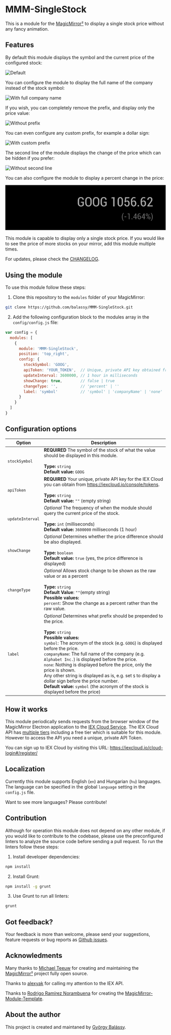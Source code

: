 # MMM-SingleStock

This is a module for the [MagicMirror²](https://github.com/MichMich/MagicMirror/) to display a single stock price without any fancy animation.

## Features

By default this module displays the symbol and the current price of the configured stock:

![Default](https://raw.githubusercontent.com/balassy/MMM-SingleStock/master/doc/screenshot-default.png)

You can configure the module to display the full name of the company instead of the stock symbol:

![With full company name](https://raw.githubusercontent.com/balassy/MMM-SingleStock/master/doc/screenshot-companyname.png)

If you wish, you can completely remove the prefix, and display only the price value:

![Without prefix](https://raw.githubusercontent.com/balassy/MMM-SingleStock/master/doc/screenshot-none.png)

You can even configure any custom prefix, for example a dollar sign:

![With custom prefix](https://raw.githubusercontent.com/balassy/MMM-SingleStock/master/doc/screenshot-customprefix.png)

The second line of the module displays the change of the price which can be hidden if you prefer:

![Without second line](https://raw.githubusercontent.com/balassy/MMM-SingleStock/master/doc/screenshot-nochange.png)

You can also configure the module to display a percent change in the price:

![Percent Change](doc/screenshot-percentchange.png)

This module is capable to display only a single stock price. If you would like to see the price of more stocks on your mirror, add this module multiple times.

For updates, please check the [CHANGELOG](https://github.com/balassy/MMM-SingleStock/blob/master/CHANGELOG.md).

## Using the module

To use this module follow these steps:

1. Clone this repository to the `modules` folder of your MagicMirror:

```bash
git clone https://github.com/balassy/MMM-SingleStock.git
```

2. Add the following configuration block to the modules array in the `config/config.js` file:

```js
var config = {
  modules: [
    {
      module: 'MMM-SingleStock',
      position: 'top_right',
      config: {
        stockSymbol: 'GOOG',
        apiToken: 'YOUR_TOKEN',  // Unique, private API key obtained from https://iexcloud.io/console/tokens
        updateInterval: 3600000, // 1 hour in milliseconds
        showChange: true,        // false | true
        changeType: '',          // 'percent' | ''
        label: 'symbol'          // 'symbol' | 'companyName' | 'none' | any string
      }
    }
  ]
}
```

## Configuration options

| Option           | Description
|----------------- |-----------
| `stockSymbol`    | **REQUIRED** The symbol of the stock of what the value should be displayed in this module. <br><br> **Type:** `string` <br>**Default value:** `GOOG`
| `apiToken`       | **REQUIRED** Your unique, private API key for the IEX Cloud you can obtain from https://iexcloud.io/console/tokens. <br><br> **Type:** `string` <br>**Default value:** `""` (empty string)
| `updateInterval` | *Optional* The frequency of when the module should query the current price of the stock. <br><br>**Type:** `int` (milliseconds) <br>**Default value:** `3600000` milliseconds (1 hour)
| `showChange`     | *Optional* Determines whether the price difference should be also displayed. <br><br>**Type:** `boolean` <br>**Default value:** `true` (yes, the price difference is displayed)
|`changeType`      | *Optional* Allows stock change to be shown as the raw value or as a percent<br><br>**Type:** `string` <br>**Default Value**: `""`(empty string)<br>**Possible values:** <br>`percent`: Show the change as a percent rather than the raw value.
| `label`          | *Optional* Determines what prefix should be prepended to the price. <br><br>**Type:** `string` <br>**Possible values:** <br>`symbol`: The acronym of the stock (e.g. `GOOG`) is displayed before the price.<br>`companyName`: The full name of the company (e.g. `Alphabet Inc.`) is displayed before the price.<br>`none`: Nothing is displayed before the price, only the price is shown.<br>Any other string is displayed as is, e.g. set `$` to display a dollar sign before the price number.<br>**Default value:** `symbol` (the acronym of the stock is displayed before the price)

## How it works

This module periodically sends requests from the browser window of the MagicMirror Electron application to the [IEX Cloud Service](https://iextrading.com/developer/). The IEX Cloud API has [multiple tiers](https://iexcloud.io/pricing/) including a free tier which is suitable for this module. However to access the API you need a unique, private API Token.

You can sign up to IEX Cloud by visiting this URL: https://iexcloud.io/cloud-login#/register/

## Localization

Currently this module supports English (`en`) and Hungarian (`hu`) languages. The language can be specified in the global `language` setting in the `config.js` file.

Want to see more languages? Please contribute!

## Contribution

Although for operation this module does not depend on any other module, if you would like to contribute to the codebase, please use the preconfigured linters to analyze the source code before sending a pull request. To run the linters follow these steps:

1. Install developer dependencies:

```bash
npm install
```

2. Install Grunt:

```bash
npm install -g grunt
```

3. Use Grunt to run all linters:

```bash
grunt
```

## Got feedback?

Your feedback is more than welcome, please send your suggestions, feature requests or bug reports as [Github issues](https://github.com/balassy/MMM-SingleStock/issues).

## Acknowledments

Many thanks to [Michael Teeuw](https://github.com/MichMich) for creating and maintaining the [MagicMirror²](https://github.com/MichMich/MagicMirror/) project fully open source.

Thanks to [alexyak](https://github.com/alexyak) for calling my attention to the IEX API.

Thanks to [Rodrigo Ramírez Norambuena](https://github.com/roramirez) for creating the [MagicMirror-Module-Template](https://github.com/roramirez/MagicMirror-Module-Template).


## About the author

This project is created and maintaned by [György Balássy](https://www.linkedin.com/in/balassy).
